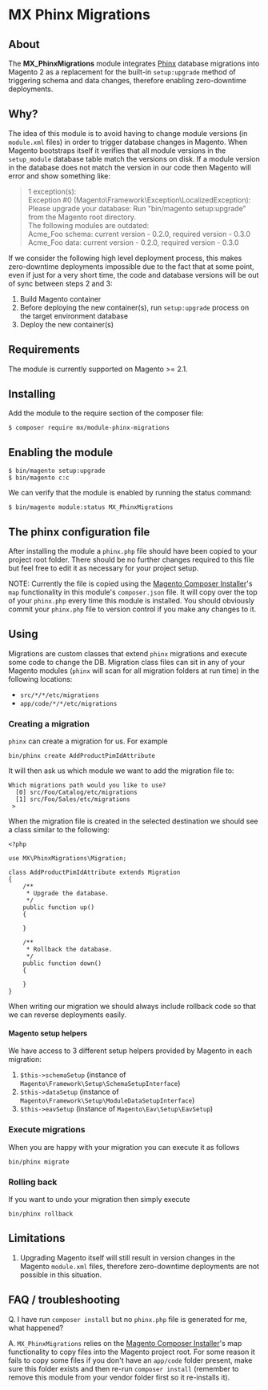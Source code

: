 # MX Phinx Migrations

## About

The **MX_PhinxMigrations** module integrates [Phinx](https://phinx.org) database migrations into Magento 2 as a 
replacement for the built-in `setup:upgrade` method of triggering schema and data changes, therefore enabling zero-downtime
deployments.

## Why?

The idea of this module is to avoid having to change module versions (in `module.xml` files) in order to trigger database
changes in Magento. When Magento bootstraps itself it verifies that all module versions in the `setup_module` database table
match the versions on disk. If a module version in the database does not match the version in our code then Magento will error
and show something like:

> 1 exception(s):\
> Exception #0 (Magento\Framework\Exception\LocalizedException): Please upgrade your database: Run "bin/magento setup:upgrade" from the Magento root directory.\
>  The following modules are outdated:\
>  Acme_Foo schema: current version - 0.2.0, required version - 0.3.0\
>  Acme_Foo data: current version - 0.2.0, required version - 0.3.0

If we consider the following high level deployment process, this makes zero-downtime deployments impossible due to the fact 
that at some point, even if just for a very short time, the code and database versions will be out of sync between steps
2 and 3:

1. Build Magento container
2. Before deploying the new container(s), run `setup:upgrade` process on the target environment database
3. Deploy the new container(s)

## Requirements

The module is currently supported on Magento >= 2.1.

## Installing

Add the module to the require section of the composer file:

```
$ composer require mx/module-phinx-migrations
```

## Enabling the module

```
$ bin/magento setup:upgrade
$ bin/magento c:c
```

We can verify that the module is enabled by running the status command:

```
$ bin/magento module:status MX_PhinxMigrations
```

## The phinx configuration file

After installing the module a `phinx.php` file should have been copied to your project root folder. There should be no
further changes required to this file but feel free to edit it as necessary for your project setup.

NOTE: Currently the file is copied using the [Magento Composer Installer](https://github.com/magento/magento-composer-installer)'s
`map` functionality in this module's `composer.json` file. It will copy over the top of your `phinx.php` every time this module
is installed. You should obviously commit your `phinx.php` file to version control if you make any changes to it.

## Using

Migrations are custom classes that extend `phinx` migrations and execute some code to change the DB. Migration class files
can sit in any of your Magento modules (`phinx` will scan for all migration folders at run time) in the following locations:

* `src/*/*/etc/migrations`
* `app/code/*/*/etc/migrations`

### Creating a migration

`phinx` can create a migration for us. For example

    bin/phinx create AddProductPimIdAttribute

It will then ask us which module we want to add the migration file to:

    Which migrations path would you like to use?
      [0] src/Foo/Catalog/etc/migrations
      [1] src/Foo/Sales/etc/migrations
     >

When the migration file is created in the selected destination we should see a class similar to the following:

    <?php

    use MX\PhinxMigrations\Migration;

    class AddProductPimIdAttribute extends Migration
    {
        /**
         * Upgrade the database.
         */
        public function up()
        {

        }

        /**
         * Rollback the database.
         */
        public function down()
        {

        }
    }

When writing our migration we should always include rollback code so that we can reverse deployments easily.

#### Magento setup helpers

We have access to 3 different setup helpers provided by Magento in each migration:

1. `$this->schemaSetup` (instance of `Magento\Framework\Setup\SchemaSetupInterface`)
2. `$this->dataSetup` (instance of `Magento\Framework\Setup\ModuleDataSetupInterface`)
3. `$this->eavSetup` (instance of `Magento\Eav\Setup\EavSetup`)

### Execute migrations

When you are happy with your migration you can execute it as follows

    bin/phinx migrate

### Rolling back

If you want to undo your migration then simply execute

    bin/phinx rollback

## Limitations

1. Upgrading Magento itself will still result in version changes in the Magento `module.xml` files, therefore zero-downtime 
deployments are not possible in this situation.

## FAQ / troubleshooting

Q. I have run `composer install` but no `phinx.php` file is generated for me, what happened?

A. `MX_PhinxMigrations` relies on the [Magento Composer Installer](https://github.com/magento/magento-composer-installer)'s map
functionality to copy files into the Magento project root. For some reason it fails to copy some files if you don't have an
`app/code` folder present, make sure this folder exists and then re-run `composer install` (remember to remove this module from
your vendor folder first so it re-installs it).
